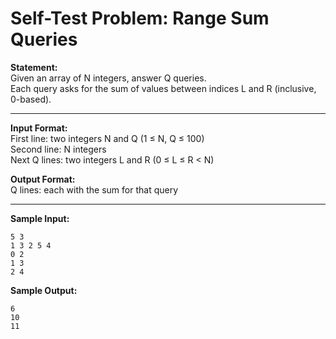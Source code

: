 # Self-Test Problem: Range Sum Queries

**Statement:**  
Given an array of N integers, answer Q queries.  
Each query asks for the sum of values between indices L and R (inclusive, 0-based).

---

**Input Format:**  
First line: two integers N and Q (1 ≤ N, Q ≤ 100)  
Second line: N integers  
Next Q lines: two integers L and R (0 ≤ L ≤ R < N)

**Output Format:**  
Q lines: each with the sum for that query

---

**Sample Input:**
```
5 3
1 3 2 5 4
0 2
1 3
2 4
```

**Sample Output:**
```
6
10
11
```